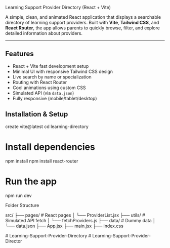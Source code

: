 Learning Support Provider Directory (React + Vite)

A simple, clean, and animated React application that displays a searchable directory of learning support providers. Built with **Vite**, **Tailwind CSS**, and **React Router**, the app allows parents to quickly browse, filter, and explore detailed information about providers.

---

##  Features

-  React + Vite fast development setup
-  Minimal UI with responsive Tailwind CSS design
-  Live search by name or specialization
-  Routing with React Router
-  Cool animations using custom CSS
-  Simulated API (via `data.json`)
-  Fully responsive (mobile/tablet/desktop)



##  Installation & Setup

create vite@latest
cd learning-directory

# Install dependencies
npm install
npm install react-router

# Run the app
npm run dev



 Folder Structure

src/
├── pages/ # React pages
│ └── ProviderList.jsx
├── utils/ # Simulated API fetch
│ └── fetchProviders.js
├── data/ # Dummy data
│ └── data.json
├── App.jsx
├── main.jsx
├── index.css

#   L e a r n i n g - S u p p o r t - P r o v i d e r - D i r e c t o r y  
 #   L e a r n i n g - S u p p o r t - P r o v i d e r - D i r e c t o r  
 